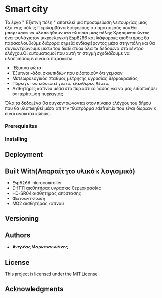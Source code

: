 # Smart city

Το έργο  " Έξυπνη πόλη " αποτελεί μια προσομείωση λειτουργίας μιας έξυπνης πόλης.Περιλαμβάνει διάφορους αυτοματισμούς που θα μπορούσαν να υλοποιήθουν 
στα πλαίσια μιας πόλης.Χρησιμοποιώντας ένα τουλάχιστον μικροελεγκτή Esp8266 και διάφορους αισθητήρες θα παρακολουθούμε διάφορα σημεία ενδιαφέροντος
μέσα στην πόλη και θα συγκεντρώνουμε μέσω του διαδικτύου όλα τα δεδομένα στο κέντρο ελέγχου.Οί αυτοματισμοί που αυτή τη στιγμή σχεδιάζουμε να υλοποιήσουμε είναι οι παρακάτω:
*  'Εξυπνα φώτα
*  Έξυπνοι κάδοι σκουπιδιών που ειδοποιούν ότι γέμισαν
*  Μετεωρολογικός σταθμος μέτρησης υγρασίας θερμοκρασίας
*  Πάρκιγκ που ειδοποιεί για τις ελεύθερες θέσεις
*  Αισθητήρες καπνού μέσα στο περιαστικό δάσος για να μας ειδοποιήσει σε περίπτωση πυρκαγιάς

Όλα τα δεδομένα θα συγκεντρώνονται στον πίνακα ελέγχου του δήμου που θα υλοποιηθεί μέσα απ την πλατφόρμα adafruit.io που είναι δωρέαν κ είναι ανοικτού κώδικα.


### Prerequisites


### Installing



## Deployment



## Built With(Απαραίτητο υλικό κ λογισμικό)

* Esp8266 microcontroller
* DHT11  αισθητήρας υγρασίας θερμοκρασίας
* HC-SR04 αισθητήρας απόστασης
* Φωτοαντίσταση 
* MQ2 αισθητήρας καπνού
## Versioning


## Authors

* **Αντρέας Μαρκαντωνάκης** 
## License

This project is licensed under the MIT License
## Acknowledgments



